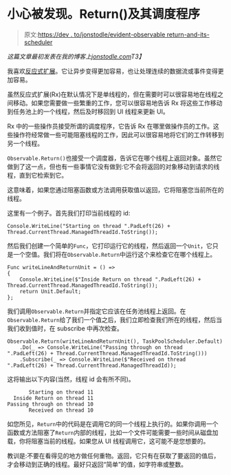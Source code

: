 # 小心被发现。Return()及其调度程序

> 原文:[https://dev . to/jonstodle/evident-observable return-and-its-scheduler](https://dev.to/jonstodle/beware-observablereturn-and-its-scheduler)

*这篇文章最初发表在我的博客上[jonstodle.com](https://jonstodle.com/2017/03/30/beware-of-observable-return-and-its-scheduler/)T3】*

我喜欢[反应式扩展](http://reactivex.io/)。它让异步变得更加容易，也让处理连续的数据流或事件变得更加容易。

虽然反应式扩展(Rx)在默认情况下是单线程的，但在需要时可以很容易地在线程之间移动。如果您需要做一些繁重的工作，您可以很容易地告诉 Rx 将这些工作移动到任务池上的一个线程，然后及时移回到 UI 线程来更新 UI。

Rx 中的一些操作员接受所谓的调度程序，它告诉 Rx 在哪里做操作员的工作。这些操作符经常做一些可能阻塞线程的工作，因此可以很容易地将它们的工作转移到另一个线程。

`Observable.Return()`也接受一个调度器，告诉它在哪个线程上返回对象。虽然它做到了这一点，但也有一些事情它没有做到:它不会将返回的对象移动到请求的线程，直到它检索到它。

这意味着，如果您通过阻塞函数或方法调用获取值以返回，它将阻塞您当前所在的线程。

这里有一个例子。首先我们打印当前线程的 id:

```
Console.WriteLine("Starting on thread ".PadLeft(26) + Thread.CurrentThread.ManagedThreadId.ToString()); 
```

然后我们创建一个简单的`Func`，它打印运行它的线程，然后返回一个`Unit`，它只是一个空值。我们将在`Observable.Return`中运行这个来检查它在哪个线程上。

```
Func writeLineAndReturnUnit = () =>
{
    Console.WriteLine($"Inside Return on thread ".PadLeft(26) + Thread.CurrentThread.ManagedThreadId.ToString());
    return Unit.Default;
}; 
```

我们调用`Observable.Return`并指定它应该在任务池线程上返回。在`Observable.Return`给了我们一个值之后，我们立即检查我们所在的线程，然后当我们收到值时，在 subscribe 中再次检查。

```
Observable.Return(writeLineAndReturnUnit(), TaskPoolScheduler.Default)
    .Do(_ => Console.WriteLine("Passing through on thread ".PadLeft(26) + Thread.CurrentThread.ManagedThreadId.ToString()))
    .Subscribe(_ => Console.WriteLine($"Received on thread ".PadLeft(26) + Thread.CurrentThread.ManagedThreadId)); 
```

这将输出以下内容(当然，线程 id 会有所不同)。

```
       Starting on thread 11
  Inside Return on thread 11
Passing through on thread 10
       Received on thread 10

```

如您所见，`Return`中的代码是在调用它的同一个线程上执行的。如果你调用一个函数或方法阻塞了`Return`内部的线程，比如一个文件可能需要一些时间从磁盘加载，你将阻塞当前的线程。如果您从 UI 线程调用它，这可能不是您想要的。

教训是:不要在看得见的地方做任何重物。返回，它只有在获取了要返回的值后，才会移动到正确的线程。最好只返回“简单”的值，如字符串或整数。